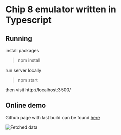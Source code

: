 # Chip 8 emulator written in Typescript

## Running

install packages
> npm install

run server locally

> npm start

then visit http://localhost:3500/

## Online demo

Github page with last build can be found [here](https://grzegorzmoskal.github.io/chip8-ts/)


![Fetched data](rec.gif)
